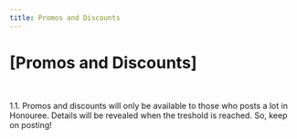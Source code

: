 ```yaml
---
title: Promos and Discounts
---
```


# [Promos and Discounts]

<br />

1.1. Promos and discounts will only be available to those who posts a lot in Honouree. Details will be revealed when the treshold is reached. So, keep on posting!


